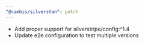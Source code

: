 ```yaml
---
"@cambis/silverstan": patch
---
```


- Add proper support for silverstripe/config:^1.4
- Update e2e configuration to test multiple versions
